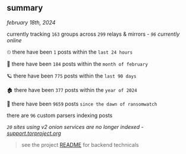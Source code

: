 
## summary
_february 18th, 2024_

currently tracking `163` groups across `299` relays & mirrors - _`96` currently online_

⏲ there have been `1` posts within the `last 24 hours`

🦈 there have been `184` posts within the `month of february`

🪐 there have been `775` posts within the `last 90 days`

🏚 there have been `377` posts within the `year of 2024`

🦕 there have been `9659` posts `since the dawn of ransomwatch`

there are `96` custom parsers indexing posts

_`20` sites using v2 onion services are no longer indexed - [support.torproject.org](https://support.torproject.org/onionservices/v2-deprecation/)_

> see the project [README](https://github.com/joshhighet/ransomwatch#ransomwatch--) for backend technicals
